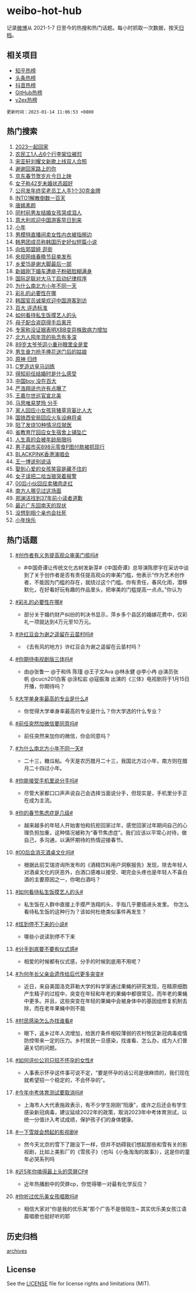 # weibo-hot-hub

记录[微博](https://www.weibo.com)从 2021-1-7 日至今的热搜和热门话题。每小时抓取一次数据，按天[归档](archives)。

## 相关项目

- [知乎热榜](https://github.com/lonnyzhang423/zhihu-hot-hub)
- [头条热榜](https://github.com/lonnyzhang423/toutiao-hot-hub)
- [抖音热榜](https://github.com/lonnyzhang423/douyin-hot-hub)
- [GitHub热榜](https://github.com/lonnyzhang423/github-hot-hub)
- [v2ex热榜](https://github.com/lonnyzhang423/v2ex-hot-hub)


`更新时间：2023-01-14 11:06:53 +0800`

## 热门搜索

1. [2023一起回家](https://m.weibo.cn/search?containerid=100103type%3D1%26t%3D10%26q%3D%232023%E4%B8%80%E8%B5%B7%E5%9B%9E%E5%AE%B6%23&stream_entry_id=51&isnewpage=1&extparam=seat%3D1%26cate%3D10103%26dgr%3D0%26c_type%3D51%26filter_type%3Drealtimehot%26pos%3D0%26display_time%3D1673665611%26pre_seqid%3D1673665611846012102182&luicode=10000011&lfid=106003type%253D25%2526t%253D3%2526disable_hot%253D1%2526filter_type%253Drealtimehot)
1. [农民工1人占6个行李架位被怼](https://m.weibo.cn/search?containerid=100103type%3D1%26t%3D10%26q%3D%23%E5%86%9C%E6%B0%91%E5%B7%A51%E4%BA%BA%E5%8D%A06%E4%B8%AA%E8%A1%8C%E6%9D%8E%E6%9E%B6%E4%BD%8D%E8%A2%AB%E6%80%BC%23&stream_entry_id=31&isnewpage=1&extparam=seat%3D1%26band_rank%3D1%26stream_entry_id%3D31%26cate%3D5001%26filter_type%3Drealtimehot%26flag%3D0%26dgr%3D0%26q%3D%2523%25E5%2586%259C%25E6%25B0%2591%25E5%25B7%25A51%25E4%25BA%25BA%25E5%258D%25A06%25E4%25B8%25AA%25E8%25A1%258C%25E6%259D%258E%25E6%259E%25B6%25E4%25BD%258D%25E8%25A2%25AB%25E6%2580%25BC%2523%26realpos%3D1%26c_type%3D31%26lcate%3D5001%26pos%3D0%26display_time%3D1673665611%26pre_seqid%3D1673665611846012102182&luicode=10000011&lfid=106003type%253D25%2526t%253D3%2526disable_hot%253D1%2526filter_type%253Drealtimehot)
1. [宋亚轩刘耀文新歌上线双人合照](https://m.weibo.cn/search?containerid=100103type%3D1%26t%3D10%26q%3D%23%E5%AE%8B%E4%BA%9A%E8%BD%A9%E5%88%98%E8%80%80%E6%96%87%E6%96%B0%E6%AD%8C%E4%B8%8A%E7%BA%BF%E5%8F%8C%E4%BA%BA%E5%90%88%E7%85%A7%23&stream_entry_id=31&isnewpage=1&extparam=seat%3D1%26band_rank%3D2%26stream_entry_id%3D31%26cate%3D5001%26filter_type%3Drealtimehot%26flag%3D1%26dgr%3D0%26q%3D%2523%25E5%25AE%258B%25E4%25BA%259A%25E8%25BD%25A9%25E5%2588%2598%25E8%2580%2580%25E6%2596%2587%25E6%2596%25B0%25E6%25AD%258C%25E4%25B8%258A%25E7%25BA%25BF%25E5%258F%258C%25E4%25BA%25BA%25E5%2590%2588%25E7%2585%25A7%2523%26realpos%3D2%26c_type%3D31%26lcate%3D5001%26pos%3D1%26display_time%3D1673665611%26pre_seqid%3D1673665611846012102182&luicode=10000011&lfid=106003type%253D25%2526t%253D3%2526disable_hot%253D1%2526filter_type%253Drealtimehot)
1. [谢谢回家路上的你](https://m.weibo.cn/search?containerid=100103type%3D1%26t%3D10%26q%3D%23%E8%B0%A2%E8%B0%A2%E5%9B%9E%E5%AE%B6%E8%B7%AF%E4%B8%8A%E7%9A%84%E4%BD%A0%23&stream_entry_id=31&isnewpage=1&extparam=seat%3D1%26band_rank%3D3%26stream_entry_id%3D31%26cate%3D5001%26filter_type%3Drealtimehot%26flag%3D0%26dgr%3D0%26q%3D%2523%25E8%25B0%25A2%25E8%25B0%25A2%25E5%259B%259E%25E5%25AE%25B6%25E8%25B7%25AF%25E4%25B8%258A%25E7%259A%2584%25E4%25BD%25A0%2523%26realpos%3D3%26c_type%3D31%26lcate%3D5001%26pos%3D2%26display_time%3D1673665611%26pre_seqid%3D1673665611846012102182&luicode=10000011&lfid=106003type%253D25%2526t%253D3%2526disable_hot%253D1%2526filter_type%253Drealtimehot)
1. [京东春节贺岁片今日上映](https://m.weibo.cn/search?containerid=100103type%3D1%26t%3D10%26q%3D%23%E4%BA%AC%E4%B8%9C%E6%98%A5%E8%8A%82%E8%B4%BA%E5%B2%81%E7%89%87%E4%BB%8A%E6%97%A5%E4%B8%8A%E6%98%A0%23&stream_entry_id=31&isnewpage=1&extparam=seat%3D1%26stream_entry_id%3D31%26cate%3D5001%26band_rank%3D4%26adid%3D178115%26filter_type%3Drealtimehot%26dgr%3D0%26q%3D%2523%25E4%25BA%25AC%25E4%25B8%259C%25E6%2598%25A5%25E8%258A%2582%25E8%25B4%25BA%25E5%25B2%2581%25E7%2589%2587%25E4%25BB%258A%25E6%2597%25A5%25E4%25B8%258A%25E6%2598%25A0%2523%26topic_ad%3D1%26c_type%3D31%26lcate%3D5001%26pos%3D3%26display_time%3D1673665611%26pre_seqid%3D1673665611846012102182&luicode=10000011&lfid=106003type%253D25%2526t%253D3%2526disable_hot%253D1%2526filter_type%253Drealtimehot)
1. [女子称42岁未婚状态超好](https://m.weibo.cn/search?containerid=100103type%3D1%26t%3D10%26q%3D%23%E5%A5%B3%E5%AD%90%E7%A7%B042%E5%B2%81%E6%9C%AA%E5%A9%9A%E7%8A%B6%E6%80%81%E8%B6%85%E5%A5%BD%23&stream_entry_id=31&isnewpage=1&extparam=seat%3D1%26band_rank%3D4%26stream_entry_id%3D31%26cate%3D5001%26filter_type%3Drealtimehot%26flag%3D0%26dgr%3D0%26q%3D%2523%25E5%25A5%25B3%25E5%25AD%2590%25E7%25A7%25B042%25E5%25B2%2581%25E6%259C%25AA%25E5%25A9%259A%25E7%258A%25B6%25E6%2580%2581%25E8%25B6%2585%25E5%25A5%25BD%2523%26realpos%3D4%26c_type%3D31%26lcate%3D5001%26pos%3D4%26display_time%3D1673665611%26pre_seqid%3D1673665611846012102182&luicode=10000011&lfid=106003type%253D25%2526t%253D3%2526disable_hot%253D1%2526filter_type%253Drealtimehot)
1. [公司发年终奖老员工人手1个30克金牌](https://m.weibo.cn/search?containerid=100103type%3D1%26t%3D10%26q%3D%23%E5%85%AC%E5%8F%B8%E5%8F%91%E5%B9%B4%E7%BB%88%E5%A5%96%E8%80%81%E5%91%98%E5%B7%A5%E4%BA%BA%E6%89%8B1%E4%B8%AA30%E5%85%8B%E9%87%91%E7%89%8C%23&stream_entry_id=31&isnewpage=1&extparam=seat%3D1%26band_rank%3D5%26stream_entry_id%3D31%26cate%3D5001%26filter_type%3Drealtimehot%26flag%3D1%26dgr%3D0%26q%3D%2523%25E5%2585%25AC%25E5%258F%25B8%25E5%258F%2591%25E5%25B9%25B4%25E7%25BB%2588%25E5%25A5%2596%25E8%2580%2581%25E5%2591%2598%25E5%25B7%25A5%25E4%25BA%25BA%25E6%2589%258B1%25E4%25B8%25AA30%25E5%2585%258B%25E9%2587%2591%25E7%2589%258C%2523%26realpos%3D5%26c_type%3D31%26lcate%3D5001%26pos%3D5%26display_time%3D1673665611%26pre_seqid%3D1673665611846012102182&luicode=10000011&lfid=106003type%253D25%2526t%253D3%2526disable_hot%253D1%2526filter_type%253Drealtimehot)
1. [INTO1解散倒数一百天](https://m.weibo.cn/search?containerid=100103type%3D1%26t%3D10%26q%3D%23INTO1%E8%A7%A3%E6%95%A3%E5%80%92%E6%95%B0%E4%B8%80%E7%99%BE%E5%A4%A9%23&stream_entry_id=31&isnewpage=1&extparam=seat%3D1%26band_rank%3D6%26stream_entry_id%3D31%26cate%3D5001%26filter_type%3Drealtimehot%26flag%3D1%26dgr%3D0%26q%3D%2523INTO1%25E8%25A7%25A3%25E6%2595%25A3%25E5%2580%2592%25E6%2595%25B0%25E4%25B8%2580%25E7%2599%25BE%25E5%25A4%25A9%2523%26realpos%3D6%26c_type%3D31%26lcate%3D5001%26pos%3D6%26display_time%3D1673665611%26pre_seqid%3D1673665611846012102182&luicode=10000011&lfid=106003type%253D25%2526t%253D3%2526disable_hot%253D1%2526filter_type%253Drealtimehot)
1. [唐嫣素颜](https://m.weibo.cn/search?containerid=100103type%3D1%26t%3D10%26q%3D%E5%94%90%E5%AB%A3%E7%B4%A0%E9%A2%9C&stream_entry_id=31&isnewpage=1&extparam=seat%3D1%26band_rank%3D7%26stream_entry_id%3D31%26cate%3D5001%26filter_type%3Drealtimehot%26flag%3D2%26dgr%3D0%26q%3D%25E5%2594%2590%25E5%25AB%25A3%25E7%25B4%25A0%25E9%25A2%259C%26realpos%3D7%26c_type%3D31%26lcate%3D5001%26pos%3D7%26display_time%3D1673665611%26pre_seqid%3D1673665611846012102182&luicode=10000011&lfid=106003type%253D25%2526t%253D3%2526disable_hot%253D1%2526filter_type%253Drealtimehot)
1. [同村前男友结婚女孩哭成泪人](https://m.weibo.cn/search?containerid=100103type%3D1%26t%3D10%26q%3D%23%E5%90%8C%E6%9D%91%E5%89%8D%E7%94%B7%E5%8F%8B%E7%BB%93%E5%A9%9A%E5%A5%B3%E5%AD%A9%E5%93%AD%E6%88%90%E6%B3%AA%E4%BA%BA%23&stream_entry_id=31&isnewpage=1&extparam=seat%3D1%26band_rank%3D8%26stream_entry_id%3D31%26cate%3D5001%26filter_type%3Drealtimehot%26flag%3D0%26dgr%3D0%26q%3D%2523%25E5%2590%258C%25E6%259D%2591%25E5%2589%258D%25E7%2594%25B7%25E5%258F%258B%25E7%25BB%2593%25E5%25A9%259A%25E5%25A5%25B3%25E5%25AD%25A9%25E5%2593%25AD%25E6%2588%2590%25E6%25B3%25AA%25E4%25BA%25BA%2523%26realpos%3D8%26c_type%3D31%26lcate%3D5001%26pos%3D8%26display_time%3D1673665611%26pre_seqid%3D1673665611846012102182&luicode=10000011&lfid=106003type%253D25%2526t%253D3%2526disable_hot%253D1%2526filter_type%253Drealtimehot)
1. [意大利欢迎中国游客早日到来](https://m.weibo.cn/search?containerid=100103type%3D1%26t%3D10%26q%3D%23%E6%84%8F%E5%A4%A7%E5%88%A9%E6%AC%A2%E8%BF%8E%E4%B8%AD%E5%9B%BD%E6%B8%B8%E5%AE%A2%E6%97%A9%E6%97%A5%E5%88%B0%E6%9D%A5%23&stream_entry_id=31&isnewpage=1&extparam=seat%3D1%26band_rank%3D9%26stream_entry_id%3D31%26cate%3D5001%26filter_type%3Drealtimehot%26flag%3D0%26dgr%3D0%26q%3D%2523%25E6%2584%258F%25E5%25A4%25A7%25E5%2588%25A9%25E6%25AC%25A2%25E8%25BF%258E%25E4%25B8%25AD%25E5%259B%25BD%25E6%25B8%25B8%25E5%25AE%25A2%25E6%2597%25A9%25E6%2597%25A5%25E5%2588%25B0%25E6%259D%25A5%2523%26realpos%3D9%26c_type%3D31%26lcate%3D5001%26pos%3D9%26display_time%3D1673665611%26pre_seqid%3D1673665611846012102182&luicode=10000011&lfid=106003type%253D25%2526t%253D3%2526disable_hot%253D1%2526filter_type%253Drealtimehot)
1. [小年](https://m.weibo.cn/search?containerid=100103type%3D1%26t%3D10%26q%3D%E5%B0%8F%E5%B9%B4&stream_entry_id=31&isnewpage=1&extparam=seat%3D1%26band_rank%3D10%26stream_entry_id%3D31%26cate%3D5001%26filter_type%3Drealtimehot%26flag%3D0%26dgr%3D0%26q%3D%25E5%25B0%258F%25E5%25B9%25B4%26realpos%3D10%26c_type%3D31%26lcate%3D5001%26pos%3D10%26display_time%3D1673665611%26pre_seqid%3D1673665611846012102182&luicode=10000011&lfid=106003type%253D25%2526t%253D3%2526disable_hot%253D1%2526filter_type%253Drealtimehot)
1. [男模特直播间卖女性内衣被指擦边](https://m.weibo.cn/search?containerid=100103type%3D1%26t%3D10%26q%3D%23%E7%94%B7%E6%A8%A1%E7%89%B9%E7%9B%B4%E6%92%AD%E9%97%B4%E5%8D%96%E5%A5%B3%E6%80%A7%E5%86%85%E8%A1%A3%E8%A2%AB%E6%8C%87%E6%93%A6%E8%BE%B9%23&stream_entry_id=31&isnewpage=1&extparam=seat%3D1%26band_rank%3D11%26stream_entry_id%3D31%26cate%3D5001%26filter_type%3Drealtimehot%26flag%3D1%26dgr%3D0%26q%3D%2523%25E7%2594%25B7%25E6%25A8%25A1%25E7%2589%25B9%25E7%259B%25B4%25E6%2592%25AD%25E9%2597%25B4%25E5%258D%2596%25E5%25A5%25B3%25E6%2580%25A7%25E5%2586%2585%25E8%25A1%25A3%25E8%25A2%25AB%25E6%258C%2587%25E6%2593%25A6%25E8%25BE%25B9%2523%26realpos%3D11%26c_type%3D31%26lcate%3D5001%26pos%3D11%26display_time%3D1673665611%26pre_seqid%3D1673665611846012102182&luicode=10000011&lfid=106003type%253D25%2526t%253D3%2526disable_hot%253D1%2526filter_type%253Drealtimehot)
1. [韩男团成员称韩国历史好似短篇小说](https://m.weibo.cn/search?containerid=100103type%3D1%26t%3D10%26q%3D%23%E9%9F%A9%E7%94%B7%E5%9B%A2%E6%88%90%E5%91%98%E7%A7%B0%E9%9F%A9%E5%9B%BD%E5%8E%86%E5%8F%B2%E5%A5%BD%E4%BC%BC%E7%9F%AD%E7%AF%87%E5%B0%8F%E8%AF%B4%23&stream_entry_id=31&isnewpage=1&extparam=seat%3D1%26band_rank%3D12%26stream_entry_id%3D31%26cate%3D5001%26filter_type%3Drealtimehot%26flag%3D0%26dgr%3D0%26q%3D%2523%25E9%259F%25A9%25E7%2594%25B7%25E5%259B%25A2%25E6%2588%2590%25E5%2591%2598%25E7%25A7%25B0%25E9%259F%25A9%25E5%259B%25BD%25E5%258E%2586%25E5%258F%25B2%25E5%25A5%25BD%25E4%25BC%25BC%25E7%259F%25AD%25E7%25AF%2587%25E5%25B0%258F%25E8%25AF%25B4%2523%26realpos%3D12%26c_type%3D31%26lcate%3D5001%26pos%3D12%26display_time%3D1673665611%26pre_seqid%3D1673665611846012102182&luicode=10000011&lfid=106003type%253D25%2526t%253D3%2526disable_hot%253D1%2526filter_type%253Drealtimehot)
1. [向佐郭碧婷 逛街](https://m.weibo.cn/search?containerid=100103type%3D1%26t%3D10%26q%3D%E5%90%91%E4%BD%90%E9%83%AD%E7%A2%A7%E5%A9%B7+%E9%80%9B%E8%A1%97&stream_entry_id=31&isnewpage=1&extparam=seat%3D1%26band_rank%3D13%26stream_entry_id%3D31%26cate%3D5001%26filter_type%3Drealtimehot%26flag%3D2%26dgr%3D0%26q%3D%25E5%2590%2591%25E4%25BD%2590%25E9%2583%25AD%25E7%25A2%25A7%25E5%25A9%25B7%2520%25E9%2580%259B%25E8%25A1%2597%26realpos%3D13%26c_type%3D31%26lcate%3D5001%26pos%3D13%26display_time%3D1673665611%26pre_seqid%3D1673665611846012102182&luicode=10000011&lfid=106003type%253D25%2526t%253D3%2526disable_hot%253D1%2526filter_type%253Drealtimehot)
1. [央视网络春晚节目单发布](https://m.weibo.cn/search?containerid=100103type%3D1%26t%3D10%26q%3D%23%E5%A4%AE%E8%A7%86%E7%BD%91%E7%BB%9C%E6%98%A5%E6%99%9A%E8%8A%82%E7%9B%AE%E5%8D%95%E5%8F%91%E5%B8%83%23&stream_entry_id=31&isnewpage=1&extparam=seat%3D1%26band_rank%3D14%26stream_entry_id%3D31%26cate%3D5001%26filter_type%3Drealtimehot%26flag%3D1%26dgr%3D0%26q%3D%2523%25E5%25A4%25AE%25E8%25A7%2586%25E7%25BD%2591%25E7%25BB%259C%25E6%2598%25A5%25E6%2599%259A%25E8%258A%2582%25E7%259B%25AE%25E5%258D%2595%25E5%258F%2591%25E5%25B8%2583%2523%26realpos%3D14%26c_type%3D31%26lcate%3D5001%26pos%3D14%26display_time%3D1673665611%26pre_seqid%3D1673665611846012102182&luicode=10000011&lfid=106003type%253D25%2526t%253D3%2526disable_hot%253D1%2526filter_type%253Drealtimehot)
1. [乡爱15是谢大脚最后一部](https://m.weibo.cn/search?containerid=100103type%3D1%26t%3D10%26q%3D%23%E4%B9%A1%E7%88%B115%E6%98%AF%E8%B0%A2%E5%A4%A7%E8%84%9A%E6%9C%80%E5%90%8E%E4%B8%80%E9%83%A8%23&stream_entry_id=31&isnewpage=1&extparam=seat%3D1%26band_rank%3D15%26stream_entry_id%3D31%26cate%3D5001%26filter_type%3Drealtimehot%26flag%3D1%26dgr%3D0%26q%3D%2523%25E4%25B9%25A1%25E7%2588%25B115%25E6%2598%25AF%25E8%25B0%25A2%25E5%25A4%25A7%25E8%2584%259A%25E6%259C%2580%25E5%2590%258E%25E4%25B8%2580%25E9%2583%25A8%2523%26realpos%3D15%26c_type%3D31%26lcate%3D5001%26pos%3D15%26display_time%3D1673665611%26pre_seqid%3D1673665611846012102182&luicode=10000011&lfid=106003type%253D25%2526t%253D3%2526disable_hot%253D1%2526filter_type%253Drealtimehot)
1. [新娘刚下婚车遭痱子粉砸脸糊满身](https://m.weibo.cn/search?containerid=100103type%3D1%26t%3D10%26q%3D%23%E6%96%B0%E5%A8%98%E5%88%9A%E4%B8%8B%E5%A9%9A%E8%BD%A6%E9%81%AD%E7%97%B1%E5%AD%90%E7%B2%89%E7%A0%B8%E8%84%B8%E7%B3%8A%E6%BB%A1%E8%BA%AB%23&stream_entry_id=31&isnewpage=1&extparam=seat%3D1%26band_rank%3D16%26stream_entry_id%3D31%26cate%3D5001%26filter_type%3Drealtimehot%26flag%3D2%26dgr%3D0%26q%3D%2523%25E6%2596%25B0%25E5%25A8%2598%25E5%2588%259A%25E4%25B8%258B%25E5%25A9%259A%25E8%25BD%25A6%25E9%2581%25AD%25E7%2597%25B1%25E5%25AD%2590%25E7%25B2%2589%25E7%25A0%25B8%25E8%2584%25B8%25E7%25B3%258A%25E6%25BB%25A1%25E8%25BA%25AB%2523%26realpos%3D16%26c_type%3D31%26lcate%3D5001%26pos%3D16%26display_time%3D1673665611%26pre_seqid%3D1673665611846012102182&luicode=10000011&lfid=106003type%253D25%2526t%253D3%2526disable_hot%253D1%2526filter_type%253Drealtimehot)
1. [国际足联对大马丁启动纪律程序](https://m.weibo.cn/search?containerid=100103type%3D1%26t%3D10%26q%3D%23%E5%9B%BD%E9%99%85%E8%B6%B3%E8%81%94%E5%AF%B9%E5%A4%A7%E9%A9%AC%E4%B8%81%E5%90%AF%E5%8A%A8%E7%BA%AA%E5%BE%8B%E7%A8%8B%E5%BA%8F%23&stream_entry_id=31&isnewpage=1&extparam=seat%3D1%26band_rank%3D17%26stream_entry_id%3D31%26cate%3D5001%26filter_type%3Drealtimehot%26flag%3D1%26dgr%3D0%26q%3D%2523%25E5%259B%25BD%25E9%2599%2585%25E8%25B6%25B3%25E8%2581%2594%25E5%25AF%25B9%25E5%25A4%25A7%25E9%25A9%25AC%25E4%25B8%2581%25E5%2590%25AF%25E5%258A%25A8%25E7%25BA%25AA%25E5%25BE%258B%25E7%25A8%258B%25E5%25BA%258F%2523%26realpos%3D17%26c_type%3D31%26lcate%3D5001%26pos%3D17%26display_time%3D1673665611%26pre_seqid%3D1673665611846012102182&luicode=10000011&lfid=106003type%253D25%2526t%253D3%2526disable_hot%253D1%2526filter_type%253Drealtimehot)
1. [为什么南北方小年不同一天](https://m.weibo.cn/search?containerid=100103type%3D1%26t%3D10%26q%3D%23%E4%B8%BA%E4%BB%80%E4%B9%88%E5%8D%97%E5%8C%97%E6%96%B9%E5%B0%8F%E5%B9%B4%E4%B8%8D%E5%90%8C%E4%B8%80%E5%A4%A9%23&stream_entry_id=31&isnewpage=1&extparam=seat%3D1%26band_rank%3D18%26stream_entry_id%3D31%26cate%3D5001%26filter_type%3Drealtimehot%26flag%3D0%26dgr%3D0%26q%3D%2523%25E4%25B8%25BA%25E4%25BB%2580%25E4%25B9%2588%25E5%258D%2597%25E5%258C%2597%25E6%2596%25B9%25E5%25B0%258F%25E5%25B9%25B4%25E4%25B8%258D%25E5%2590%258C%25E4%25B8%2580%25E5%25A4%25A9%2523%26realpos%3D18%26c_type%3D31%26lcate%3D5001%26pos%3D18%26display_time%3D1673665611%26pre_seqid%3D1673665611846012102182&luicode=10000011&lfid=106003type%253D25%2526t%253D3%2526disable_hot%253D1%2526filter_type%253Drealtimehot)
1. [彩礼的必要性在哪](https://m.weibo.cn/search?containerid=100103type%3D1%26t%3D10%26q%3D%23%E5%BD%A9%E7%A4%BC%E7%9A%84%E5%BF%85%E8%A6%81%E6%80%A7%E5%9C%A8%E5%93%AA%23&stream_entry_id=31&isnewpage=1&extparam=seat%3D1%26band_rank%3D19%26stream_entry_id%3D31%26cate%3D5001%26filter_type%3Drealtimehot%26flag%3D0%26dgr%3D0%26q%3D%2523%25E5%25BD%25A9%25E7%25A4%25BC%25E7%259A%2584%25E5%25BF%2585%25E8%25A6%2581%25E6%2580%25A7%25E5%259C%25A8%25E5%2593%25AA%2523%26realpos%3D19%26c_type%3D31%26lcate%3D5001%26pos%3D19%26display_time%3D1673665611%26pre_seqid%3D1673665611846012102182&luicode=10000011&lfid=106003type%253D25%2526t%253D3%2526disable_hot%253D1%2526filter_type%253Drealtimehot)
1. [韩国官员诚挚欢迎中国游客到访](https://m.weibo.cn/search?containerid=100103type%3D1%26t%3D10%26q%3D%23%E9%9F%A9%E5%9B%BD%E5%AE%98%E5%91%98%E8%AF%9A%E6%8C%9A%E6%AC%A2%E8%BF%8E%E4%B8%AD%E5%9B%BD%E6%B8%B8%E5%AE%A2%E5%88%B0%E8%AE%BF%23&stream_entry_id=31&isnewpage=1&extparam=seat%3D1%26band_rank%3D20%26stream_entry_id%3D31%26cate%3D5001%26filter_type%3Drealtimehot%26flag%3D0%26dgr%3D0%26q%3D%2523%25E9%259F%25A9%25E5%259B%25BD%25E5%25AE%2598%25E5%2591%2598%25E8%25AF%259A%25E6%258C%259A%25E6%25AC%25A2%25E8%25BF%258E%25E4%25B8%25AD%25E5%259B%25BD%25E6%25B8%25B8%25E5%25AE%25A2%25E5%2588%25B0%25E8%25AE%25BF%2523%26realpos%3D20%26c_type%3D31%26lcate%3D5001%26pos%3D20%26display_time%3D1673665611%26pre_seqid%3D1673665611846012102182&luicode=10000011&lfid=106003type%253D25%2526t%253D3%2526disable_hot%253D1%2526filter_type%253Drealtimehot)
1. [百大 评选标准](https://m.weibo.cn/search?containerid=100103type%3D1%26t%3D10%26q%3D%E7%99%BE%E5%A4%A7+%E8%AF%84%E9%80%89%E6%A0%87%E5%87%86&stream_entry_id=31&isnewpage=1&extparam=seat%3D1%26band_rank%3D21%26stream_entry_id%3D31%26cate%3D5001%26filter_type%3Drealtimehot%26flag%3D1%26dgr%3D0%26q%3D%25E7%2599%25BE%25E5%25A4%25A7%2520%25E8%25AF%2584%25E9%2580%2589%25E6%25A0%2587%25E5%2587%2586%26realpos%3D21%26c_type%3D31%26lcate%3D5001%26pos%3D21%26display_time%3D1673665611%26pre_seqid%3D1673665611846012102182&luicode=10000011&lfid=106003type%253D25%2526t%253D3%2526disable_hot%253D1%2526filter_type%253Drealtimehot)
1. [如何看待私生饭摸艺人的头](https://m.weibo.cn/search?containerid=100103type%3D1%26t%3D10%26q%3D%23%E5%A6%82%E4%BD%95%E7%9C%8B%E5%BE%85%E7%A7%81%E7%94%9F%E9%A5%AD%E6%91%B8%E8%89%BA%E4%BA%BA%E7%9A%84%E5%A4%B4%23&stream_entry_id=31&isnewpage=1&extparam=seat%3D1%26band_rank%3D22%26stream_entry_id%3D31%26cate%3D5001%26filter_type%3Drealtimehot%26flag%3D1%26dgr%3D0%26q%3D%2523%25E5%25A6%2582%25E4%25BD%2595%25E7%259C%258B%25E5%25BE%2585%25E7%25A7%2581%25E7%2594%259F%25E9%25A5%25AD%25E6%2591%25B8%25E8%2589%25BA%25E4%25BA%25BA%25E7%259A%2584%25E5%25A4%25B4%2523%26realpos%3D22%26c_type%3D31%26lcate%3D5001%26pos%3D22%26display_time%3D1673665611%26pre_seqid%3D1673665611846012102182&luicode=10000011&lfid=106003type%253D25%2526t%253D3%2526disable_hot%253D1%2526filter_type%253Drealtimehot)
1. [母子配合盗窃得手后离开](https://m.weibo.cn/search?containerid=100103type%3D1%26t%3D10%26q%3D%23%E6%AF%8D%E5%AD%90%E9%85%8D%E5%90%88%E7%9B%97%E7%AA%83%E5%BE%97%E6%89%8B%E5%90%8E%E7%A6%BB%E5%BC%80%23&stream_entry_id=31&isnewpage=1&extparam=seat%3D1%26band_rank%3D23%26stream_entry_id%3D31%26cate%3D5001%26filter_type%3Drealtimehot%26flag%3D1%26dgr%3D0%26q%3D%2523%25E6%25AF%258D%25E5%25AD%2590%25E9%2585%258D%25E5%2590%2588%25E7%259B%2597%25E7%25AA%2583%25E5%25BE%2597%25E6%2589%258B%25E5%2590%258E%25E7%25A6%25BB%25E5%25BC%2580%2523%26realpos%3D23%26c_type%3D31%26lcate%3D5001%26pos%3D23%26display_time%3D1673665611%26pre_seqid%3D1673665611846012102182&luicode=10000011&lfid=106003type%253D25%2526t%253D3%2526disable_hot%253D1%2526filter_type%253Drealtimehot)
1. [专家称没证据表明XBB变异株致病力增加](https://m.weibo.cn/search?containerid=100103type%3D1%26t%3D10%26q%3D%23%E4%B8%93%E5%AE%B6%E7%A7%B0%E6%B2%A1%E8%AF%81%E6%8D%AE%E8%A1%A8%E6%98%8EXBB%E5%8F%98%E5%BC%82%E6%A0%AA%E8%87%B4%E7%97%85%E5%8A%9B%E5%A2%9E%E5%8A%A0%23&stream_entry_id=31&isnewpage=1&extparam=seat%3D1%26band_rank%3D24%26stream_entry_id%3D31%26cate%3D5001%26filter_type%3Drealtimehot%26flag%3D1%26dgr%3D0%26q%3D%2523%25E4%25B8%2593%25E5%25AE%25B6%25E7%25A7%25B0%25E6%25B2%25A1%25E8%25AF%2581%25E6%258D%25AE%25E8%25A1%25A8%25E6%2598%258EXBB%25E5%258F%2598%25E5%25BC%2582%25E6%25A0%25AA%25E8%2587%25B4%25E7%2597%2585%25E5%258A%259B%25E5%25A2%259E%25E5%258A%25A0%2523%26realpos%3D24%26c_type%3D31%26lcate%3D5001%26pos%3D24%26display_time%3D1673665611%26pre_seqid%3D1673665611846012102182&luicode=10000011&lfid=106003type%253D25%2526t%253D3%2526disable_hot%253D1%2526filter_type%253Drealtimehot)
1. [北方人囤年货的执念有多深](https://m.weibo.cn/search?containerid=100103type%3D1%26t%3D10%26q%3D%23%E5%8C%97%E6%96%B9%E4%BA%BA%E5%9B%A4%E5%B9%B4%E8%B4%A7%E7%9A%84%E6%89%A7%E5%BF%B5%E6%9C%89%E5%A4%9A%E6%B7%B1%23&stream_entry_id=31&isnewpage=1&extparam=seat%3D1%26band_rank%3D25%26stream_entry_id%3D31%26cate%3D5001%26filter_type%3Drealtimehot%26flag%3D1%26dgr%3D0%26q%3D%2523%25E5%258C%2597%25E6%2596%25B9%25E4%25BA%25BA%25E5%259B%25A4%25E5%25B9%25B4%25E8%25B4%25A7%25E7%259A%2584%25E6%2589%25A7%25E5%25BF%25B5%25E6%259C%2589%25E5%25A4%259A%25E6%25B7%25B1%2523%26realpos%3D25%26c_type%3D31%26lcate%3D5001%26pos%3D25%26display_time%3D1673665611%26pre_seqid%3D1673665611846012102182&luicode=10000011&lfid=106003type%253D25%2526t%253D3%2526disable_hot%253D1%2526filter_type%253Drealtimehot)
1. [89岁太爷爷逗小重孙眼里全是爱](https://m.weibo.cn/search?containerid=100103type%3D1%26t%3D10%26q%3D%2389%E5%B2%81%E5%A4%AA%E7%88%B7%E7%88%B7%E9%80%97%E5%B0%8F%E9%87%8D%E5%AD%99%E7%9C%BC%E9%87%8C%E5%85%A8%E6%98%AF%E7%88%B1%23&stream_entry_id=31&isnewpage=1&extparam=seat%3D1%26band_rank%3D26%26stream_entry_id%3D31%26cate%3D5001%26filter_type%3Drealtimehot%26flag%3D1%26dgr%3D0%26q%3D%252389%25E5%25B2%2581%25E5%25A4%25AA%25E7%2588%25B7%25E7%2588%25B7%25E9%2580%2597%25E5%25B0%258F%25E9%2587%258D%25E5%25AD%2599%25E7%259C%25BC%25E9%2587%258C%25E5%2585%25A8%25E6%2598%25AF%25E7%2588%25B1%2523%26realpos%3D26%26c_type%3D31%26lcate%3D5001%26pos%3D26%26display_time%3D1673665611%26pre_seqid%3D1673665611846012102182&luicode=10000011&lfid=106003type%253D25%2526t%253D3%2526disable_hot%253D1%2526filter_type%253Drealtimehot)
1. [男生奋力抢手捧花送门后的姑娘](https://m.weibo.cn/search?containerid=100103type%3D1%26t%3D10%26q%3D%23%E7%94%B7%E7%94%9F%E5%A5%8B%E5%8A%9B%E6%8A%A2%E6%89%8B%E6%8D%A7%E8%8A%B1%E9%80%81%E9%97%A8%E5%90%8E%E7%9A%84%E5%A7%91%E5%A8%98%23&stream_entry_id=31&isnewpage=1&extparam=seat%3D1%26band_rank%3D27%26stream_entry_id%3D31%26cate%3D5001%26filter_type%3Drealtimehot%26flag%3D1%26dgr%3D0%26q%3D%2523%25E7%2594%25B7%25E7%2594%259F%25E5%25A5%258B%25E5%258A%259B%25E6%258A%25A2%25E6%2589%258B%25E6%258D%25A7%25E8%258A%25B1%25E9%2580%2581%25E9%2597%25A8%25E5%2590%258E%25E7%259A%2584%25E5%25A7%2591%25E5%25A8%2598%2523%26realpos%3D27%26c_type%3D31%26lcate%3D5001%26pos%3D27%26display_time%3D1673665611%26pre_seqid%3D1673665611846012102182&luicode=10000011&lfid=106003type%253D25%2526t%253D3%2526disable_hot%253D1%2526filter_type%253Drealtimehot)
1. [原神 归终](https://m.weibo.cn/search?containerid=100103type%3D1%26t%3D10%26q%3D%E5%8E%9F%E7%A5%9E+%E5%BD%92%E7%BB%88&stream_entry_id=31&isnewpage=1&extparam=seat%3D1%26band_rank%3D28%26stream_entry_id%3D31%26cate%3D5001%26filter_type%3Drealtimehot%26flag%3D0%26dgr%3D0%26q%3D%25E5%258E%259F%25E7%25A5%259E%2520%25E5%25BD%2592%25E7%25BB%2588%26realpos%3D28%26c_type%3D31%26lcate%3D5001%26pos%3D28%26display_time%3D1673665611%26pre_seqid%3D1673665611846012102182&luicode=10000011&lfid=106003type%253D25%2526t%253D3%2526disable_hot%253D1%2526filter_type%253Drealtimehot)
1. [C罗造访皇马训练](https://m.weibo.cn/search?containerid=100103type%3D1%26t%3D10%26q%3D%23C%E7%BD%97%E9%80%A0%E8%AE%BF%E7%9A%87%E9%A9%AC%E8%AE%AD%E7%BB%83%23&stream_entry_id=31&isnewpage=1&extparam=seat%3D1%26band_rank%3D29%26stream_entry_id%3D31%26cate%3D5001%26filter_type%3Drealtimehot%26flag%3D0%26dgr%3D0%26q%3D%2523C%25E7%25BD%2597%25E9%2580%25A0%25E8%25AE%25BF%25E7%259A%2587%25E9%25A9%25AC%25E8%25AE%25AD%25E7%25BB%2583%2523%26realpos%3D29%26c_type%3D31%26lcate%3D5001%26pos%3D29%26display_time%3D1673665611%26pre_seqid%3D1673665611846012102182&luicode=10000011&lfid=106003type%253D25%2526t%253D3%2526disable_hot%253D1%2526filter_type%253Drealtimehot)
1. [得知前任结婚时是什么感受](https://m.weibo.cn/search?containerid=100103type%3D1%26t%3D10%26q%3D%23%E5%BE%97%E7%9F%A5%E5%89%8D%E4%BB%BB%E7%BB%93%E5%A9%9A%E6%97%B6%E6%98%AF%E4%BB%80%E4%B9%88%E6%84%9F%E5%8F%97%23&stream_entry_id=31&isnewpage=1&extparam=seat%3D1%26band_rank%3D30%26stream_entry_id%3D31%26cate%3D5001%26filter_type%3Drealtimehot%26flag%3D1%26dgr%3D0%26q%3D%2523%25E5%25BE%2597%25E7%259F%25A5%25E5%2589%258D%25E4%25BB%25BB%25E7%25BB%2593%25E5%25A9%259A%25E6%2597%25B6%25E6%2598%25AF%25E4%25BB%2580%25E4%25B9%2588%25E6%2584%259F%25E5%258F%2597%2523%26realpos%3D30%26c_type%3D31%26lcate%3D5001%26pos%3D30%26display_time%3D1673665611%26pre_seqid%3D1673665611846012102182&luicode=10000011&lfid=106003type%253D25%2526t%253D3%2526disable_hot%253D1%2526filter_type%253Drealtimehot)
1. [中国boy 没在百大](https://m.weibo.cn/search?containerid=100103type%3D1%26t%3D10%26q%3D%E4%B8%AD%E5%9B%BDboy+%E6%B2%A1%E5%9C%A8%E7%99%BE%E5%A4%A7&stream_entry_id=31&isnewpage=1&extparam=seat%3D1%26band_rank%3D31%26stream_entry_id%3D31%26cate%3D5001%26filter_type%3Drealtimehot%26flag%3D0%26dgr%3D0%26q%3D%25E4%25B8%25AD%25E5%259B%25BDboy%2520%25E6%25B2%25A1%25E5%259C%25A8%25E7%2599%25BE%25E5%25A4%25A7%26realpos%3D31%26c_type%3D31%26lcate%3D5001%26pos%3D31%26display_time%3D1673665611%26pre_seqid%3D1673665611846012102182&luicode=10000011&lfid=106003type%253D25%2526t%253D3%2526disable_hot%253D1%2526filter_type%253Drealtimehot)
1. [严浩翔说也许有点曝了](https://m.weibo.cn/search?containerid=100103type%3D1%26t%3D10%26q%3D%23%E4%B8%A5%E6%B5%A9%E7%BF%94%E8%AF%B4%E4%B9%9F%E8%AE%B8%E6%9C%89%E7%82%B9%E6%9B%9D%E4%BA%86%23&stream_entry_id=31&isnewpage=1&extparam=seat%3D1%26band_rank%3D32%26stream_entry_id%3D31%26cate%3D5001%26filter_type%3Drealtimehot%26flag%3D1%26dgr%3D0%26q%3D%2523%25E4%25B8%25A5%25E6%25B5%25A9%25E7%25BF%2594%25E8%25AF%25B4%25E4%25B9%259F%25E8%25AE%25B8%25E6%259C%2589%25E7%2582%25B9%25E6%259B%259D%25E4%25BA%2586%2523%26realpos%3D32%26c_type%3D31%26lcate%3D5001%26pos%3D32%26display_time%3D1673665611%26pre_seqid%3D1673665611846012102182&luicode=10000011&lfid=106003type%253D25%2526t%253D3%2526disable_hot%253D1%2526filter_type%253Drealtimehot)
1. [王嘉尔世巡官宣北美](https://m.weibo.cn/search?containerid=100103type%3D1%26t%3D10%26q%3D%23%E7%8E%8B%E5%98%89%E5%B0%94%E4%B8%96%E5%B7%A1%E5%AE%98%E5%AE%A3%E5%8C%97%E7%BE%8E%23&stream_entry_id=31&isnewpage=1&extparam=seat%3D1%26band_rank%3D33%26stream_entry_id%3D31%26cate%3D5001%26filter_type%3Drealtimehot%26flag%3D1%26dgr%3D0%26q%3D%2523%25E7%258E%258B%25E5%2598%2589%25E5%25B0%2594%25E4%25B8%2596%25E5%25B7%25A1%25E5%25AE%2598%25E5%25AE%25A3%25E5%258C%2597%25E7%25BE%258E%2523%26realpos%3D33%26c_type%3D31%26lcate%3D5001%26pos%3D33%26display_time%3D1673665611%26pre_seqid%3D1673665611846012102182&luicode=10000011&lfid=106003type%253D25%2526t%253D3%2526disable_hot%253D1%2526filter_type%253Drealtimehot)
1. [马思唯易梦玲 分手](https://m.weibo.cn/search?containerid=100103type%3D1%26t%3D10%26q%3D%E9%A9%AC%E6%80%9D%E5%94%AF%E6%98%93%E6%A2%A6%E7%8E%B2+%E5%88%86%E6%89%8B&stream_entry_id=31&isnewpage=1&extparam=seat%3D1%26band_rank%3D34%26stream_entry_id%3D31%26cate%3D5001%26filter_type%3Drealtimehot%26flag%3D0%26dgr%3D0%26q%3D%25E9%25A9%25AC%25E6%2580%259D%25E5%2594%25AF%25E6%2598%2593%25E6%25A2%25A6%25E7%258E%25B2%2520%25E5%2588%2586%25E6%2589%258B%26realpos%3D34%26c_type%3D31%26lcate%3D5001%26pos%3D34%26display_time%3D1673665611%26pre_seqid%3D1673665611846012102182&luicode=10000011&lfid=106003type%253D25%2526t%253D3%2526disable_hot%253D1%2526filter_type%253Drealtimehot)
1. [家人回应小女孩背猪草背篓比人大](https://m.weibo.cn/search?containerid=100103type%3D1%26t%3D10%26q%3D%23%E5%AE%B6%E4%BA%BA%E5%9B%9E%E5%BA%94%E5%B0%8F%E5%A5%B3%E5%AD%A9%E8%83%8C%E7%8C%AA%E8%8D%89%E8%83%8C%E7%AF%93%E6%AF%94%E4%BA%BA%E5%A4%A7%23&stream_entry_id=31&isnewpage=1&extparam=seat%3D1%26band_rank%3D35%26stream_entry_id%3D31%26cate%3D5001%26filter_type%3Drealtimehot%26flag%3D0%26dgr%3D0%26q%3D%2523%25E5%25AE%25B6%25E4%25BA%25BA%25E5%259B%259E%25E5%25BA%2594%25E5%25B0%258F%25E5%25A5%25B3%25E5%25AD%25A9%25E8%2583%258C%25E7%258C%25AA%25E8%258D%2589%25E8%2583%258C%25E7%25AF%2593%25E6%25AF%2594%25E4%25BA%25BA%25E5%25A4%25A7%2523%26realpos%3D35%26c_type%3D31%26lcate%3D5001%26pos%3D35%26display_time%3D1673665611%26pre_seqid%3D1673665611846012102182&luicode=10000011&lfid=106003type%253D25%2526t%253D3%2526disable_hot%253D1%2526filter_type%253Drealtimehot)
1. [国铁西安局回应火车设麻将桌](https://m.weibo.cn/search?containerid=100103type%3D1%26t%3D10%26q%3D%23%E5%9B%BD%E9%93%81%E8%A5%BF%E5%AE%89%E5%B1%80%E5%9B%9E%E5%BA%94%E7%81%AB%E8%BD%A6%E8%AE%BE%E9%BA%BB%E5%B0%86%E6%A1%8C%23&stream_entry_id=31&isnewpage=1&extparam=seat%3D1%26band_rank%3D36%26stream_entry_id%3D31%26cate%3D5001%26filter_type%3Drealtimehot%26flag%3D1%26dgr%3D0%26q%3D%2523%25E5%259B%25BD%25E9%2593%2581%25E8%25A5%25BF%25E5%25AE%2589%25E5%25B1%2580%25E5%259B%259E%25E5%25BA%2594%25E7%2581%25AB%25E8%25BD%25A6%25E8%25AE%25BE%25E9%25BA%25BB%25E5%25B0%2586%25E6%25A1%258C%2523%26realpos%3D36%26c_type%3D31%26lcate%3D5001%26pos%3D36%26display_time%3D1673665611%26pre_seqid%3D1673665611846012102182&luicode=10000011&lfid=106003type%253D25%2526t%253D3%2526disable_hot%253D1%2526filter_type%253Drealtimehot)
1. [阳了发烧10种情况应就医](https://m.weibo.cn/search?containerid=100103type%3D1%26t%3D10%26q%3D%23%E9%98%B3%E4%BA%86%E5%8F%91%E7%83%A710%E7%A7%8D%E6%83%85%E5%86%B5%E5%BA%94%E5%B0%B1%E5%8C%BB%23&stream_entry_id=31&isnewpage=1&extparam=seat%3D1%26band_rank%3D37%26stream_entry_id%3D31%26cate%3D5001%26filter_type%3Drealtimehot%26flag%3D0%26dgr%3D0%26q%3D%2523%25E9%2598%25B3%25E4%25BA%2586%25E5%258F%2591%25E7%2583%25A710%25E7%25A7%258D%25E6%2583%2585%25E5%2586%25B5%25E5%25BA%2594%25E5%25B0%25B1%25E5%258C%25BB%2523%26realpos%3D37%26c_type%3D31%26lcate%3D5001%26pos%3D37%26display_time%3D1673665611%26pre_seqid%3D1673665611846012102182&luicode=10000011&lfid=106003type%253D25%2526t%253D3%2526disable_hot%253D1%2526filter_type%253Drealtimehot)
1. [省教育厅回应女生宿舍上铺坠亡](https://m.weibo.cn/search?containerid=100103type%3D1%26t%3D10%26q%3D%23%E7%9C%81%E6%95%99%E8%82%B2%E5%8E%85%E5%9B%9E%E5%BA%94%E5%A5%B3%E7%94%9F%E5%AE%BF%E8%88%8D%E4%B8%8A%E9%93%BA%E5%9D%A0%E4%BA%A1%23&stream_entry_id=31&isnewpage=1&extparam=seat%3D1%26band_rank%3D38%26stream_entry_id%3D31%26cate%3D5001%26filter_type%3Drealtimehot%26flag%3D0%26dgr%3D0%26q%3D%2523%25E7%259C%2581%25E6%2595%2599%25E8%2582%25B2%25E5%258E%2585%25E5%259B%259E%25E5%25BA%2594%25E5%25A5%25B3%25E7%2594%259F%25E5%25AE%25BF%25E8%2588%258D%25E4%25B8%258A%25E9%2593%25BA%25E5%259D%25A0%25E4%25BA%25A1%2523%26realpos%3D38%26c_type%3D31%26lcate%3D5001%26pos%3D38%26display_time%3D1673665611%26pre_seqid%3D1673665611846012102182&luicode=10000011&lfid=106003type%253D25%2526t%253D3%2526disable_hot%253D1%2526filter_type%253Drealtimehot)
1. [人生真的会被年龄局限吗](https://m.weibo.cn/search?containerid=100103type%3D1%26t%3D10%26q%3D%23%E4%BA%BA%E7%94%9F%E7%9C%9F%E7%9A%84%E4%BC%9A%E8%A2%AB%E5%B9%B4%E9%BE%84%E5%B1%80%E9%99%90%E5%90%97%23&stream_entry_id=31&isnewpage=1&extparam=seat%3D1%26band_rank%3D39%26stream_entry_id%3D31%26cate%3D5001%26filter_type%3Drealtimehot%26flag%3D0%26dgr%3D0%26q%3D%2523%25E4%25BA%25BA%25E7%2594%259F%25E7%259C%259F%25E7%259A%2584%25E4%25BC%259A%25E8%25A2%25AB%25E5%25B9%25B4%25E9%25BE%2584%25E5%25B1%2580%25E9%2599%2590%25E5%2590%2597%2523%26realpos%3D39%26c_type%3D31%26lcate%3D5001%26pos%3D39%26display_time%3D1673665611%26pre_seqid%3D1673665611846012102182&luicode=10000011&lfid=106003type%253D25%2526t%253D3%2526disable_hot%253D1%2526filter_type%253Drealtimehot)
1. [男子超市买898元零食P图付款被抓现行](https://m.weibo.cn/search?containerid=100103type%3D1%26t%3D10%26q%3D%23%E7%94%B7%E5%AD%90%E8%B6%85%E5%B8%82%E4%B9%B0898%E5%85%83%E9%9B%B6%E9%A3%9FP%E5%9B%BE%E4%BB%98%E6%AC%BE%E8%A2%AB%E6%8A%93%E7%8E%B0%E8%A1%8C%23&stream_entry_id=31&isnewpage=1&extparam=seat%3D1%26band_rank%3D40%26stream_entry_id%3D31%26cate%3D5001%26filter_type%3Drealtimehot%26flag%3D0%26dgr%3D0%26q%3D%2523%25E7%2594%25B7%25E5%25AD%2590%25E8%25B6%2585%25E5%25B8%2582%25E4%25B9%25B0898%25E5%2585%2583%25E9%259B%25B6%25E9%25A3%259FP%25E5%259B%25BE%25E4%25BB%2598%25E6%25AC%25BE%25E8%25A2%25AB%25E6%258A%2593%25E7%258E%25B0%25E8%25A1%258C%2523%26realpos%3D40%26c_type%3D31%26lcate%3D5001%26pos%3D40%26display_time%3D1673665611%26pre_seqid%3D1673665611846012102182&luicode=10000011&lfid=106003type%253D25%2526t%253D3%2526disable_hot%253D1%2526filter_type%253Drealtimehot)
1. [BLACKPINK香港演唱会](https://m.weibo.cn/search?containerid=100103type%3D1%26t%3D10%26q%3D%23BLACKPINK%E9%A6%99%E6%B8%AF%E6%BC%94%E5%94%B1%E4%BC%9A%23&stream_entry_id=31&isnewpage=1&extparam=seat%3D1%26band_rank%3D41%26stream_entry_id%3D31%26cate%3D5001%26filter_type%3Drealtimehot%26flag%3D0%26dgr%3D0%26q%3D%2523BLACKPINK%25E9%25A6%2599%25E6%25B8%25AF%25E6%25BC%2594%25E5%2594%25B1%25E4%25BC%259A%2523%26realpos%3D41%26c_type%3D31%26lcate%3D5001%26pos%3D41%26display_time%3D1673665611%26pre_seqid%3D1673665611846012102182&luicode=10000011&lfid=106003type%253D25%2526t%253D3%2526disable_hot%253D1%2526filter_type%253Drealtimehot)
1. [王一博说别说话](https://m.weibo.cn/search?containerid=100103type%3D1%26t%3D10%26q%3D%23%E7%8E%8B%E4%B8%80%E5%8D%9A%E8%AF%B4%E5%88%AB%E8%AF%B4%E8%AF%9D%23&stream_entry_id=31&isnewpage=1&extparam=seat%3D1%26band_rank%3D42%26stream_entry_id%3D31%26cate%3D5001%26filter_type%3Drealtimehot%26flag%3D1%26dgr%3D0%26q%3D%2523%25E7%258E%258B%25E4%25B8%2580%25E5%258D%259A%25E8%25AF%25B4%25E5%2588%25AB%25E8%25AF%25B4%25E8%25AF%259D%2523%26realpos%3D42%26c_type%3D31%26lcate%3D5001%26pos%3D42%26display_time%3D1673665611%26pre_seqid%3D1673665611846012102182&luicode=10000011&lfid=106003type%253D25%2526t%253D3%2526disable_hot%253D1%2526filter_type%253Drealtimehot)
1. [娶到心爱的女孩笑容是藏不住的](https://m.weibo.cn/search?containerid=100103type%3D1%26t%3D10%26q%3D%23%E5%A8%B6%E5%88%B0%E5%BF%83%E7%88%B1%E7%9A%84%E5%A5%B3%E5%AD%A9%E7%AC%91%E5%AE%B9%E6%98%AF%E8%97%8F%E4%B8%8D%E4%BD%8F%E7%9A%84%23&stream_entry_id=31&isnewpage=1&extparam=seat%3D1%26band_rank%3D43%26stream_entry_id%3D31%26cate%3D5001%26filter_type%3Drealtimehot%26flag%3D0%26dgr%3D0%26q%3D%2523%25E5%25A8%25B6%25E5%2588%25B0%25E5%25BF%2583%25E7%2588%25B1%25E7%259A%2584%25E5%25A5%25B3%25E5%25AD%25A9%25E7%25AC%2591%25E5%25AE%25B9%25E6%2598%25AF%25E8%2597%258F%25E4%25B8%258D%25E4%25BD%258F%25E7%259A%2584%2523%26realpos%3D43%26c_type%3D31%26lcate%3D5001%26pos%3D43%26display_time%3D1673665611%26pre_seqid%3D1673665611846012102182&luicode=10000011&lfid=106003type%253D25%2526t%253D3%2526disable_hot%253D1%2526filter_type%253Drealtimehot)
1. [女子误把二哈当狼哭着报警](https://m.weibo.cn/search?containerid=100103type%3D1%26t%3D10%26q%3D%23%E5%A5%B3%E5%AD%90%E8%AF%AF%E6%8A%8A%E4%BA%8C%E5%93%88%E5%BD%93%E7%8B%BC%E5%93%AD%E7%9D%80%E6%8A%A5%E8%AD%A6%23&stream_entry_id=31&isnewpage=1&extparam=seat%3D1%26band_rank%3D44%26stream_entry_id%3D31%26cate%3D5001%26filter_type%3Drealtimehot%26flag%3D0%26dgr%3D0%26q%3D%2523%25E5%25A5%25B3%25E5%25AD%2590%25E8%25AF%25AF%25E6%258A%258A%25E4%25BA%258C%25E5%2593%2588%25E5%25BD%2593%25E7%258B%25BC%25E5%2593%25AD%25E7%259D%2580%25E6%258A%25A5%25E8%25AD%25A6%2523%26realpos%3D44%26c_type%3D31%26lcate%3D5001%26pos%3D44%26display_time%3D1673665611%26pre_seqid%3D1673665611846012102182&luicode=10000011&lfid=106003type%253D25%2526t%253D3%2526disable_hot%253D1%2526filter_type%253Drealtimehot)
1. [00后小伙回应卖猪肉走红](https://m.weibo.cn/search?containerid=100103type%3D1%26t%3D10%26q%3D%2300%E5%90%8E%E5%B0%8F%E4%BC%99%E5%9B%9E%E5%BA%94%E5%8D%96%E7%8C%AA%E8%82%89%E8%B5%B0%E7%BA%A2%23&stream_entry_id=31&isnewpage=1&extparam=seat%3D1%26band_rank%3D45%26stream_entry_id%3D31%26cate%3D5001%26filter_type%3Drealtimehot%26flag%3D0%26dgr%3D0%26q%3D%252300%25E5%2590%258E%25E5%25B0%258F%25E4%25BC%2599%25E5%259B%259E%25E5%25BA%2594%25E5%258D%2596%25E7%258C%25AA%25E8%2582%2589%25E8%25B5%25B0%25E7%25BA%25A2%2523%26realpos%3D45%26c_type%3D31%26lcate%3D5001%26pos%3D45%26display_time%3D1673665611%26pre_seqid%3D1673665611846012102182&luicode=10000011&lfid=106003type%253D25%2526t%253D3%2526disable_hot%253D1%2526filter_type%253Drealtimehot)
1. [南方人哪见过这场面](https://m.weibo.cn/search?containerid=100103type%3D1%26t%3D10%26q%3D%23%E5%8D%97%E6%96%B9%E4%BA%BA%E5%93%AA%E8%A7%81%E8%BF%87%E8%BF%99%E5%9C%BA%E9%9D%A2%23&stream_entry_id=31&isnewpage=1&extparam=seat%3D1%26band_rank%3D46%26stream_entry_id%3D31%26cate%3D5001%26filter_type%3Drealtimehot%26flag%3D0%26dgr%3D0%26q%3D%2523%25E5%258D%2597%25E6%2596%25B9%25E4%25BA%25BA%25E5%2593%25AA%25E8%25A7%2581%25E8%25BF%2587%25E8%25BF%2599%25E5%259C%25BA%25E9%259D%25A2%2523%26realpos%3D46%26c_type%3D31%26lcate%3D5001%26pos%3D46%26display_time%3D1673665611%26pre_seqid%3D1673665611846012102182&luicode=10000011&lfid=106003type%253D25%2526t%253D3%2526disable_hot%253D1%2526filter_type%253Drealtimehot)
1. [郑渊洁找到37年前小读者道歉](https://m.weibo.cn/search?containerid=100103type%3D1%26t%3D10%26q%3D%23%E9%83%91%E6%B8%8A%E6%B4%81%E6%89%BE%E5%88%B037%E5%B9%B4%E5%89%8D%E5%B0%8F%E8%AF%BB%E8%80%85%E9%81%93%E6%AD%89%23&stream_entry_id=31&isnewpage=1&extparam=seat%3D1%26band_rank%3D47%26stream_entry_id%3D31%26cate%3D5001%26filter_type%3Drealtimehot%26flag%3D0%26dgr%3D0%26q%3D%2523%25E9%2583%2591%25E6%25B8%258A%25E6%25B4%2581%25E6%2589%25BE%25E5%2588%25B037%25E5%25B9%25B4%25E5%2589%258D%25E5%25B0%258F%25E8%25AF%25BB%25E8%2580%2585%25E9%2581%2593%25E6%25AD%2589%2523%26realpos%3D47%26c_type%3D31%26lcate%3D5001%26pos%3D47%26display_time%3D1673665611%26pre_seqid%3D1673665611846012102182&luicode=10000011&lfid=106003type%253D25%2526t%253D3%2526disable_hot%253D1%2526filter_type%253Drealtimehot)
1. [最近广东回南天的现状](https://m.weibo.cn/search?containerid=100103type%3D1%26t%3D10%26q%3D%23%E6%9C%80%E8%BF%91%E5%B9%BF%E4%B8%9C%E5%9B%9E%E5%8D%97%E5%A4%A9%E7%9A%84%E7%8E%B0%E7%8A%B6%23&stream_entry_id=31&isnewpage=1&extparam=seat%3D1%26band_rank%3D48%26stream_entry_id%3D31%26cate%3D5001%26filter_type%3Drealtimehot%26flag%3D0%26dgr%3D0%26q%3D%2523%25E6%259C%2580%25E8%25BF%2591%25E5%25B9%25BF%25E4%25B8%259C%25E5%259B%259E%25E5%258D%2597%25E5%25A4%25A9%25E7%259A%2584%25E7%258E%25B0%25E7%258A%25B6%2523%26realpos%3D48%26c_type%3D31%26lcate%3D5001%26pos%3D48%26display_time%3D1673665611%26pre_seqid%3D1673665611846012102182&luicode=10000011&lfid=106003type%253D25%2526t%253D3%2526disable_hot%253D1%2526filter_type%253Drealtimehot)
1. [没想到相个亲也会社死](https://m.weibo.cn/search?containerid=100103type%3D1%26t%3D10%26q%3D%23%E6%B2%A1%E6%83%B3%E5%88%B0%E7%9B%B8%E4%B8%AA%E4%BA%B2%E4%B9%9F%E4%BC%9A%E7%A4%BE%E6%AD%BB%23&stream_entry_id=31&isnewpage=1&extparam=seat%3D1%26band_rank%3D49%26stream_entry_id%3D31%26cate%3D5001%26filter_type%3Drealtimehot%26flag%3D0%26dgr%3D0%26q%3D%2523%25E6%25B2%25A1%25E6%2583%25B3%25E5%2588%25B0%25E7%259B%25B8%25E4%25B8%25AA%25E4%25BA%25B2%25E4%25B9%259F%25E4%25BC%259A%25E7%25A4%25BE%25E6%25AD%25BB%2523%26realpos%3D49%26c_type%3D31%26lcate%3D5001%26pos%3D49%26display_time%3D1673665611%26pre_seqid%3D1673665611846012102182&luicode=10000011&lfid=106003type%253D25%2526t%253D3%2526disable_hot%253D1%2526filter_type%253Drealtimehot)
1. [小年快乐](https://m.weibo.cn/search?containerid=100103type%3D1%26t%3D10%26q%3D%23%E5%B0%8F%E5%B9%B4%E5%BF%AB%E4%B9%90%23&stream_entry_id=31&isnewpage=1&extparam=seat%3D1%26band_rank%3D50%26stream_entry_id%3D31%26cate%3D5001%26filter_type%3Drealtimehot%26flag%3D0%26dgr%3D0%26q%3D%2523%25E5%25B0%258F%25E5%25B9%25B4%25E5%25BF%25AB%25E4%25B9%2590%2523%26realpos%3D50%26c_type%3D31%26lcate%3D5001%26pos%3D50%26display_time%3D1673665611%26pre_seqid%3D1673665611846012102182&luicode=10000011&lfid=106003type%253D25%2526t%253D3%2526disable_hot%253D1%2526filter_type%253Drealtimehot)

## 热门话题

1. [#创作者有义务提高观众审美门槛吗#](https://m.weibo.cn/search?containerid=231522type%3D1%26t%3D10%26q%3D%23%E5%88%9B%E4%BD%9C%E8%80%85%E6%9C%89%E4%B9%89%E5%8A%A1%E6%8F%90%E9%AB%98%E8%A7%82%E4%BC%97%E5%AE%A1%E7%BE%8E%E9%97%A8%E6%A7%9B%E5%90%97%23&stream_entry_id=128&isnewpage=1&extparam=seat%3D1%26cate%3D5004%26dgr%3D0%26unitid%3D1673568740122%26lcate%3D5004%26c_type%3D128%26pos%3D1-0-0%26display_time%3D1673665613%26pre_seqid%3D1673665613290924269257&luicode=10000011&lfid=231648_-_4)
    - #中国奇谭让传统文化古树发新芽#《中国奇谭》总导演陈廖宇在采访中谈到了关于创作者是否有责任提高观众的审美门槛，他表示“作为艺术创作者，不能因为门槛的存在，就绕过这个门槛。你有责任，春风化雨，潜移默化，在好看好玩有趣的作品里头，把审美的门槛提高一点点。”你认为

1. [#彩礼的必要性在哪#](https://m.weibo.cn/search?containerid=231522type%3D1%26t%3D10%26q%3D%23%E5%BD%A9%E7%A4%BC%E7%9A%84%E5%BF%85%E8%A6%81%E6%80%A7%E5%9C%A8%E5%93%AA%23&stream_entry_id=128&isnewpage=1&extparam=seat%3D1%26cate%3D5004%26dgr%3D0%26unitid%3D1673653615935%26lcate%3D5004%26c_type%3D128%26pos%3D1-0-1%26display_time%3D1673665613%26pre_seqid%3D1673665613290924269257&luicode=10000011&lfid=231648_-_4)
    - 部分关于婚约财产纠纷的判决书显示，萍乡多个县区的婚嫁花费中，仅彩礼一项就达到4万元至10万元。

1. [#许红豆会为谢之遥留在云苗村吗#](https://m.weibo.cn/search?containerid=231522type%3D1%26t%3D10%26q%3D%23%E8%AE%B8%E7%BA%A2%E8%B1%86%E4%BC%9A%E4%B8%BA%E8%B0%A2%E4%B9%8B%E9%81%A5%E7%95%99%E5%9C%A8%E4%BA%91%E8%8B%97%E6%9D%91%E5%90%97%23&stream_entry_id=128&isnewpage=1&extparam=seat%3D1%26cate%3D5004%26dgr%3D0%26unitid%3D1673595144897%26lcate%3D5004%26c_type%3D128%26pos%3D1-0-2%26display_time%3D1673665613%26pre_seqid%3D1673665613290924269257&luicode=10000011&lfid=231648_-_4)
    - 《去有风的地方》许红豆会为谢之遥留在云苗村吗？

1. [#你期待电视剧版三体吗#](https://m.weibo.cn/search?containerid=231522type%3D1%26t%3D10%26q%3D%23%E4%BD%A0%E6%9C%9F%E5%BE%85%E7%94%B5%E8%A7%86%E5%89%A7%E7%89%88%E4%B8%89%E4%BD%93%E5%90%97%23&stream_entry_id=128&isnewpage=1&extparam=seat%3D1%26cate%3D5004%26dgr%3D0%26unitid%3D1673510263491%26lcate%3D5004%26c_type%3D128%26pos%3D1-0-3%26display_time%3D1673665613%26pre_seqid%3D1673665613290924269257&luicode=10000011&lfid=231648_-_4)
    - 由@张鲁一 @于和伟 陈瑾 @王子文Ava @林永健 @李小冉 @演员张帆 @cucn201白客 @涂松岩 @寇振海 出演的《三体》电视剧将于1月15日开播，你期待吗？

1. [#大学单身率最高的专业是什么#](https://m.weibo.cn/search?containerid=231522type%3D1%26t%3D10%26q%3D%23%E5%A4%A7%E5%AD%A6%E5%8D%95%E8%BA%AB%E7%8E%87%E6%9C%80%E9%AB%98%E7%9A%84%E4%B8%93%E4%B8%9A%E6%98%AF%E4%BB%80%E4%B9%88%23&stream_entry_id=128&isnewpage=1&extparam=seat%3D1%26cate%3D5004%26dgr%3D0%26unitid%3D1673608383148%26lcate%3D5004%26c_type%3D128%26pos%3D1-0-4%26display_time%3D1673665613%26pre_seqid%3D1673665613290924269257&luicode=10000011&lfid=231648_-_4)
    - 你觉得大学单身率最高的专业是什么？你大学选的什么专业？

1. [#前任突然加微信要同意吗#](https://m.weibo.cn/search?containerid=231522type%3D1%26t%3D10%26q%3D%23%E5%89%8D%E4%BB%BB%E7%AA%81%E7%84%B6%E5%8A%A0%E5%BE%AE%E4%BF%A1%E8%A6%81%E5%90%8C%E6%84%8F%E5%90%97%23&stream_entry_id=128&isnewpage=1&extparam=seat%3D1%26cate%3D5004%26dgr%3D0%26unitid%3D1673565420497%26lcate%3D5004%26c_type%3D128%26pos%3D1-0-5%26display_time%3D1673665613%26pre_seqid%3D1673665613290924269257&luicode=10000011&lfid=231648_-_4)
    - 前任突然来加你的微信，你会同意吗？

1. [#为什么南北方小年不同一天#](https://m.weibo.cn/search?containerid=231522type%3D1%26t%3D10%26q%3D%23%E4%B8%BA%E4%BB%80%E4%B9%88%E5%8D%97%E5%8C%97%E6%96%B9%E5%B0%8F%E5%B9%B4%E4%B8%8D%E5%90%8C%E4%B8%80%E5%A4%A9%23&stream_entry_id=128&isnewpage=1&extparam=seat%3D1%26cate%3D5004%26dgr%3D0%26unitid%3D1673654845010%26lcate%3D5004%26c_type%3D128%26pos%3D1-0-6%26display_time%3D1673665613%26pre_seqid%3D1673665613290924269257&luicode=10000011&lfid=231648_-_4)
    - 二十三，糖瓜粘。今天是农历腊月二十三，我国北方过小年，南方则在腊月二十四过小年。

1. [#你能接受手机里说分手吗#](https://m.weibo.cn/search?containerid=231522type%3D1%26t%3D10%26q%3D%23%E4%BD%A0%E8%83%BD%E6%8E%A5%E5%8F%97%E6%89%8B%E6%9C%BA%E9%87%8C%E8%AF%B4%E5%88%86%E6%89%8B%E5%90%97%23&stream_entry_id=128&isnewpage=1&extparam=seat%3D1%26cate%3D5004%26dgr%3D0%26unitid%3D1673578349135%26lcate%3D5004%26c_type%3D128%26pos%3D1-0-7%26display_time%3D1673665613%26pre_seqid%3D1673665613290924269257&luicode=10000011&lfid=231648_-_4)
    - 尽管大家都口口声声说自己会选择当面说分手，但现实是，手机里分手正在成为主流。

1. [#你的春节焦虑症是几级#](https://m.weibo.cn/search?containerid=231522type%3D1%26t%3D10%26q%3D%23%E4%BD%A0%E7%9A%84%E6%98%A5%E8%8A%82%E7%84%A6%E8%99%91%E7%97%87%E6%98%AF%E5%87%A0%E7%BA%A7%23&stream_entry_id=128&isnewpage=1&extparam=seat%3D1%26cate%3D5004%26dgr%3D0%26unitid%3D1673651833101%26lcate%3D5004%26c_type%3D128%26pos%3D1-0-8%26display_time%3D1673665613%26pre_seqid%3D1673665613290924269257&luicode=10000011&lfid=231648_-_4)
    - 越来越多的年轻人开始害怕和抗拒回家过年，感觉回家过年期间自己的心理负担加重，这种情况被称为“春节焦虑症”。我们应该以平常心对待，做自己，多沟通，以满怀期待的热情迎接春节。

1. [#00后会消灭酒桌文化吗#](https://m.weibo.cn/search?containerid=231522type%3D1%26t%3D10%26q%3D%2300%E5%90%8E%E4%BC%9A%E6%B6%88%E7%81%AD%E9%85%92%E6%A1%8C%E6%96%87%E5%8C%96%E5%90%97%23&stream_entry_id=128&isnewpage=1&extparam=seat%3D1%26cate%3D5004%26dgr%3D0%26unitid%3D1673496157765%26lcate%3D5004%26c_type%3D128%26pos%3D1-0-9%26display_time%3D1673665613%26pre_seqid%3D1673665613290924269257&luicode=10000011&lfid=231648_-_4)
    - 根据此前艾瑞咨询所发布的《酒精饮料用户洞察报告》发现，除去年轻人对酒桌文化的厌恶外，白酒口感难以接受、喝完会头疼也是年轻人不喜白酒的主要原因之一，你喝白酒吗？

1. [#如何看待私生饭摸艺人的头#](https://m.weibo.cn/search?containerid=231522type%3D1%26t%3D10%26q%3D%23%E5%A6%82%E4%BD%95%E7%9C%8B%E5%BE%85%E7%A7%81%E7%94%9F%E9%A5%AD%E6%91%B8%E8%89%BA%E4%BA%BA%E7%9A%84%E5%A4%B4%23&stream_entry_id=128&isnewpage=1&extparam=seat%3D1%26cate%3D5004%26dgr%3D0%26unitid%3D1673657554466%26lcate%3D5004%26c_type%3D128%26pos%3D1-0-10%26display_time%3D1673665613%26pre_seqid%3D1673665613290924269257&luicode=10000011&lfid=231648_-_4)
    - 私生饭在人群中直接上手摸严浩翔的头，手指几乎要插进头发里。
你怎么看待私生饭的这种行为？该如何杜绝类似事件再发生？

1. [#炫到停不下来的小说#](https://m.weibo.cn/search?containerid=231522type%3D1%26t%3D10%26q%3D%23%E7%82%AB%E5%88%B0%E5%81%9C%E4%B8%8D%E4%B8%8B%E6%9D%A5%E7%9A%84%E5%B0%8F%E8%AF%B4%23&stream_entry_id=128&isnewpage=1&extparam=seat%3D1%26cate%3D5004%26dgr%3D0%26unitid%3D1673580132500%26lcate%3D5004%26c_type%3D128%26pos%3D1-0-11%26display_time%3D1673665613%26pre_seqid%3D1673665613290924269257&luicode=10000011&lfid=231648_-_4)
    - 哪些小说读到停不下来

1. [#分手到底要不要有仪式感#](https://m.weibo.cn/search?containerid=231522type%3D1%26t%3D10%26q%3D%23%E5%88%86%E6%89%8B%E5%88%B0%E5%BA%95%E8%A6%81%E4%B8%8D%E8%A6%81%E6%9C%89%E4%BB%AA%E5%BC%8F%E6%84%9F%23&stream_entry_id=128&isnewpage=1&extparam=seat%3D1%26cate%3D5004%26dgr%3D0%26unitid%3D1673611082516%26lcate%3D5004%26c_type%3D128%26pos%3D1-0-12%26display_time%3D1673665613%26pre_seqid%3D1673665613290924269257&luicode=10000011&lfid=231648_-_4)
    - 相爱的时候都有仪式感，分手的时候到底用不用呢？

1. [#为何年长父亲会遗传给后代更多突变#](https://m.weibo.cn/search?containerid=231522type%3D1%26t%3D10%26q%3D%23%E4%B8%BA%E4%BD%95%E5%B9%B4%E9%95%BF%E7%88%B6%E4%BA%B2%E4%BC%9A%E9%81%97%E4%BC%A0%E7%BB%99%E5%90%8E%E4%BB%A3%E6%9B%B4%E5%A4%9A%E7%AA%81%E5%8F%98%23&stream_entry_id=128&isnewpage=1&extparam=seat%3D1%26cate%3D5004%26dgr%3D0%26unitid%3D1673591246214%26lcate%3D5004%26c_type%3D128%26pos%3D1-0-13%26display_time%3D1673665613%26pre_seqid%3D1673665613290924269257&luicode=10000011&lfid=231648_-_4)
    - 近日，来自美国洛克菲勒大学的科学家通过果蝇的研究发现，在精原细胞产生精子的过程中，突变在年轻和年老的果蝇中都很常见，而年老的果蝇中更多。并且，这些突变在年轻的果蝇中会被身体中的基因组修复机制去除，而在老年果蝇中则不能

1. [#村民感染怎么办找谁看#](https://m.weibo.cn/search?containerid=231522type%3D1%26t%3D10%26q%3D%23%E6%9D%91%E6%B0%91%E6%84%9F%E6%9F%93%E6%80%8E%E4%B9%88%E5%8A%9E%E6%89%BE%E8%B0%81%E7%9C%8B%23&stream_entry_id=128&isnewpage=1&extparam=seat%3D1%26cate%3D5004%26dgr%3D0%26unitid%3D1673521035179%26lcate%3D5004%26c_type%3D128%26pos%3D1-0-14%26display_time%3D1673665613%26pre_seqid%3D1673665613290924269257&luicode=10000011&lfid=231648_-_4)
    - 眼下，返乡过年人流增加，给医疗条件相较薄弱的农村牧区新冠病毒疫情防控带来一定的压力。乡村居民一旦感染，找谁看、怎么办，成为人们普遍关切的问题。

1. [#如何评价公司只招不怀孕的女性#](https://m.weibo.cn/search?containerid=231522type%3D1%26t%3D10%26q%3D%23%E5%A6%82%E4%BD%95%E8%AF%84%E4%BB%B7%E5%85%AC%E5%8F%B8%E5%8F%AA%E6%8B%9B%E4%B8%8D%E6%80%80%E5%AD%95%E7%9A%84%E5%A5%B3%E6%80%A7%23&stream_entry_id=128&isnewpage=1&extparam=seat%3D1%26cate%3D5004%26dgr%3D0%26unitid%3D1673510867031%26lcate%3D5004%26c_type%3D128%26pos%3D1-0-15%26display_time%3D1673665613%26pre_seqid%3D1673665613290924269257&luicode=10000011&lfid=231648_-_4)
    - 人事表示怀孕这件事可说不定，“要是怀孕的话公司是很麻烦的，我们现在就希望招一个稳定的，不会怀孕的”。

1. [#今年中考体育测试要取消吗#](https://m.weibo.cn/search?containerid=231522type%3D1%26t%3D10%26q%3D%23%E4%BB%8A%E5%B9%B4%E4%B8%AD%E8%80%83%E4%BD%93%E8%82%B2%E6%B5%8B%E8%AF%95%E8%A6%81%E5%8F%96%E6%B6%88%E5%90%97%23&stream_entry_id=128&isnewpage=1&extparam=seat%3D1%26cate%3D5004%26dgr%3D0%26unitid%3D1673506667540%26lcate%3D5004%26c_type%3D128%26pos%3D1-0-16%26display_time%3D1673665613%26pre_seqid%3D1673665613290924269257&luicode=10000011&lfid=231648_-_4)
    - 上海市人大代表施政表示，有不少学生刚刚“阳康”，或许之后还会有学生感染新冠病毒，建议延续2022年的政策，取消2023年中考体育测试，以统一分值计入考试成绩，保护孩子们的身体健康。

1. [#一下雪就会想起的影视剧#](https://m.weibo.cn/search?containerid=231522type%3D1%26t%3D10%26q%3D%23%E4%B8%80%E4%B8%8B%E9%9B%AA%E5%B0%B1%E4%BC%9A%E6%83%B3%E8%B5%B7%E7%9A%84%E5%BD%B1%E8%A7%86%E5%89%A7%23&stream_entry_id=128&isnewpage=1&extparam=seat%3D1%26cate%3D5004%26dgr%3D0%26unitid%3D1673607154731%26lcate%3D5004%26c_type%3D128%26pos%3D1-0-17%26display_time%3D1673665613%26pre_seqid%3D1673665613290924269257&luicode=10000011&lfid=231648_-_4)
    - 然今天北京的雪下了跟没下一样，但并不妨碍我们想起那些和雪有关的影视剧，比如上美影厂的《雪孩子》（也叫《小兔淘淘的故事》），这是你的童年必哭系列吗

1. [#近5年你嗑得最上头的荧屏CP#](https://m.weibo.cn/search?containerid=231522type%3D1%26t%3D10%26q%3D%23%E8%BF%915%E5%B9%B4%E4%BD%A0%E5%97%91%E5%BE%97%E6%9C%80%E4%B8%8A%E5%A4%B4%E7%9A%84%E8%8D%A7%E5%B1%8FCP%23&stream_entry_id=128&isnewpage=1&extparam=seat%3D1%26cate%3D5004%26dgr%3D0%26unitid%3D1673588284089%26lcate%3D5004%26c_type%3D128%26pos%3D1-0-18%26display_time%3D1673665613%26pre_seqid%3D1673665613290924269257&luicode=10000011&lfid=231648_-_4)
    - 近年热播剧中的荧屏cp，你觉得哪一对最有化学反应？

1. [#你听过优乐美女孩唱歌吗#](https://m.weibo.cn/search?containerid=231522type%3D1%26t%3D10%26q%3D%23%E4%BD%A0%E5%90%AC%E8%BF%87%E4%BC%98%E4%B9%90%E7%BE%8E%E5%A5%B3%E5%AD%A9%E5%94%B1%E6%AD%8C%E5%90%97%23&stream_entry_id=128&isnewpage=1&extparam=seat%3D1%26cate%3D5004%26dgr%3D0%26unitid%3D1673550134691%26lcate%3D5004%26c_type%3D128%26pos%3D1-0-19%26display_time%3D1673665613%26pre_seqid%3D1673665613290924269257&luicode=10000011&lfid=231648_-_4)
    - 相信大家对“你是我的优乐美”那个广告不是很陌生~ 其实优乐美女孩江语晨唱歌也挺好听的耶


## 历史归档

[archives](archives)

## License

See the [LICENSE](LICENSE) file for license rights and limitations (MIT).
